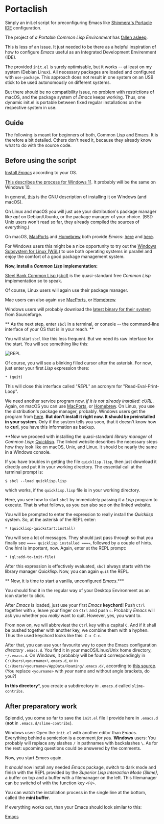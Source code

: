# Portaclish
Simply an init.el script for preconfiguring Emacs like [Shinmera's Portacle
IDE](https://portacle.github.io/) configuration.

The project of *a Portable Common Lisp Environment* has [fallen
asleep](https://www.reddit.com/r/Common_Lisp/comments/uphlgw/is_portacle_being_maintained/).

This is less of an issue. It just needed to be there as a helpful inspiration of
how to configure *Emacs* useful as an Integrated Development Envirenment (IDE).

The provided ```init.el``` is surely optimisable, but it works -- at least on my
system (Debian Linux). All necessary packages are loaded and configured with
```use-package```. This approach does not result in one system on an USB stick
to be used autonomously on different systems.

But there should be no compatibility issue, no problem with restrictions of
macOS, and the package system of *Emacs* keeps working.  Thus, one dynamic
init.el is portable between fixed regular installations on the respective system
in use.

## Guide

The following is meant for beginners of both, Common Lisp and Emacs.  It is
therefore a bit detailed.  Others don't need it, because they already know what
to do with the source code. 

## Before using the script
[Install *Emacs*](https://www.gnu.org/software/emacs/) according to your OS.

[This describes the process for Windows
11](https://lucidmanager.org/productivity/emacs-windows/). It probably will be
the same on Windows 10.

In general, [this](https://www.gnu.org/software/emacs/download.html#nonfree) is
the GNU description of installing it on Windows (and macOS). 

On Linux and macOS you will just use your distribution's package manager like
*apt* on Debian/Ubuntu, or the package manager of your choice. (BSD Unix users
won't read so far, they already compiled the sources of everything.)

On macOS, [MacPorts](https://www.macports.org/install.php) and
[Homebrew](https://brew.sh/) both provide *Emacs*:
[here](https://ports.macports.org/port/emacs/) and
[here](https://formulae.brew.sh/formula/sbcl). 

For Windows users this might be a nice opportunity to try out the [Windows
Subsystem for Linux
(WSL)](https://learn.microsoft.com/en-us/windows/wsl/install) to use both
operating systems in parallel and enjoy the comfort of a good package management
system. 

**Now, install a *Common Lisp* implementation:** 

[Steel Bank Common Lisp (sbcl)](https://www.sbcl.org/) is the
quasi-standard free *Common Lisp* implementation so to speak.

Of course, Linux users will again use their package manager.

Mac users can also again use [MacPorts](https://ports.macports.org/port/sbcl/),
or [Homebrew](https://formulae.brew.sh/formula/sbcl).

Windows users will probably download the [latest binary for their
system](https://sourceforge.net/projects/sbcl/files/sbcl/) from Sourceforge.

** As the next step, enter ```sbcl``` in a terminal, or console -- the
command-line interface of your OS that is in your reach. **

You will start ```sbcl``` like this less frequent.  But we need its raw
interface for the start. You will see something like this:

![REPL](sbcl-raw-REPL.png)

Of course, you will see a blinking filled cursor after the asterisk. For now,
just enter your first *Lisp* expression there:

```
* (quit)
```

This will close this interface called "*REPL*" an acronym for
"Read-Eval-Print-Loop".

We need another service program now, *if it is not already installed*: *cURL*.
Again, on macOS you can use [MacPorts](https://ports.macports.org/port/curl/),
or [Homebrew](https://formulae.brew.sh/formula/curl#default).  On Linux, you use
the distribution's package manager, probably.  Windows users get the program
from [here](https://curl.se/windows/). **But don't install it right now. It
should be preinstalled in your system.** Only if the system tells you soon, that
it doesn't know how to **curl**, you have this information as backup.

**Now we proceed with installing the quasi-standard *library manager* of *Common
Lisp*: [Quicklisp](https://www.quicklisp.org/beta/). The linked website
describes the necessary steps how they look like on macOS, Unix, and Linux.  It
should be nearly the same in a Windows console.

If you have troubles in getting the file ```quicklisp.lisp```, then just
download it directly and put it in your working directory.  The essential call
at the terminal prompt is:

```
$ sbcl --load quicklisp.lisp
```

which works, if the ```quicklisp.lisp``` file is in your working directory.

Here, you see how to start ```sbcl``` by immediately passing it a *Lisp*
program to execute.  That is what follows, as you can also see on the linked
website. 

You will be prompted to enter the expression to really install the *Quicklisp*
system.  So, at the asterisk of the REPL enter:

```
* (quicklisp-quickstart:install)
```

You will see a lot of messages.  They should just pass through so that you
finally see ```==== quicklisp installed ====```, followed by a couple of hints.
One hint is important, now.  Again, enter at the REPL prompt:

```
* (ql:add-to-init-file)
```

After this expression is effectively evaluated, ```sbcl``` always starts with
the library manager *Quicklisp*.  Now, you can again ```quit``` the REPL.

** Now, it is time to start a vanilla, unconfigured *Emacs*.***

You should find it in the regular way of your Desktop Environment as an icon
starter to click. 

After *Emacs* is loaded, just use your first *Emacs* **keychord**!  Push
```Ctrl``` together with ```x```, leave your finger on ```Ctrl``` and push
```c```.  Probably *Emacs* will ask you whether you *really* want to quit.
However, yes, you want to.  

From now on, we will abbrevieat the ```Ctrl``` key with a capital ```C```.  And
if it shall be pushed together with another key, we combine them with a hyphen.
Thus the used keychord looks like this: ```C-x C-c```. 

After that, you can use your favourite way to open the Emacs
configuration *directory* ```.emacs.d```. You find it in your macOS/Linux/Unix
home directory, ```~/.emacs.d```.  On Windows, it probably will be found
correspondingly in ```C:\Users\<yourname>\.emacs.d```, or in
```C:/Users/<yourname>/AppData/Roaming/.emacs.d/```, according to [this
source](https://www.reddit.com/r/emacs/comments/1110smx/help_with_setting_up_emacs_on_windows/). (You
replace ```<yourname>``` with *your* name and without angle brackets, do you?)

**In this directory***,  you create a subdirectory *in* ```.emacs.d``` called
```slime-contribs```. 

## After preparatory work

Splendid, you come so far to save the ```init.el``` file I provide here in
```.emacs.d``` (**not** in ```.emacs.d/slime-contribs```).

Windows user: Open the ```init.el``` with another editor than
*Emacs*. Everything behind a semicolon is a comment *for you*. **Windows**
users: You probably will replace any slashes ```/``` in pathnames with
backslashes ```\```.  As for the rest: upcoming questions could be answered by
the comments. 

Now, you start *Emacs* again.

It *should* now install any needed *Emacs* package, switch to dark mode and
finish with the REPL provided by the *Superior Lisp Interaction Mode (Slime)*, a
buffer on top and a buffer with a filemanager on the left.  This
filemanager can be switchd of with the function key ```<F8>```.

You can watch the installation process in the single line at the bottom, called
the **mini buffer**. 

If everything works out, than your Emacs should look similar to this:

[Emacs](Emacs-start.png)
